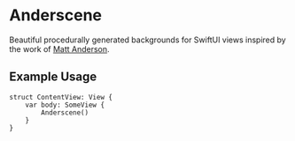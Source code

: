 # Anderscene

Beautiful procedurally generated backgrounds for SwiftUI views inspired by the work of [Matt Anderson](https://mattandersondesign.com).

## Example Usage

    struct ContentView: View {
        var body: SomeView {
            Anderscene()
        }
    } 
